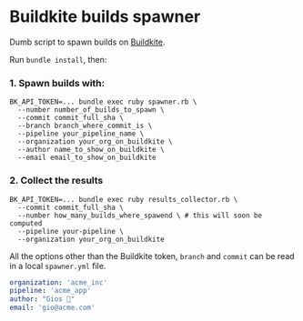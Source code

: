 # Buildkite builds spawner

Dumb script to spawn builds on [Buildkite](https://buildkite.com).

Run `bundle install`, then:

### 1. Spawn builds with:

```
BK_API_TOKEN=... bundle exec ruby spawner.rb \
  --number number_of_builds_to_spawn \
  --commit commit_full_sha \
  --branch branch_where_commit_is \
  --pipeline your_pipeline_name \
  --organization your_org_on_buildkite \
  --author name_to_show_on_buildkite \
  --email email_to_show_on_buildkite
```

### 2. Collect the results

```
BK_API_TOKEN=... bundle exec ruby results_collector.rb \
  --commit commit_full_sha \
  --number how_many_builds_where_spawend \ # this will soon be computed
  --pipeline your-pipeline \
  --organization your_org_on_buildkite
```

All the options other than the Buildkite token, `branch` and `commit` can be read in a local `spawner.yml` file.

```yml
organization: 'acme_inc'
pipeline: 'acme_app'
author: "Gios 🤖"
email: 'gio@acme.com'
```
